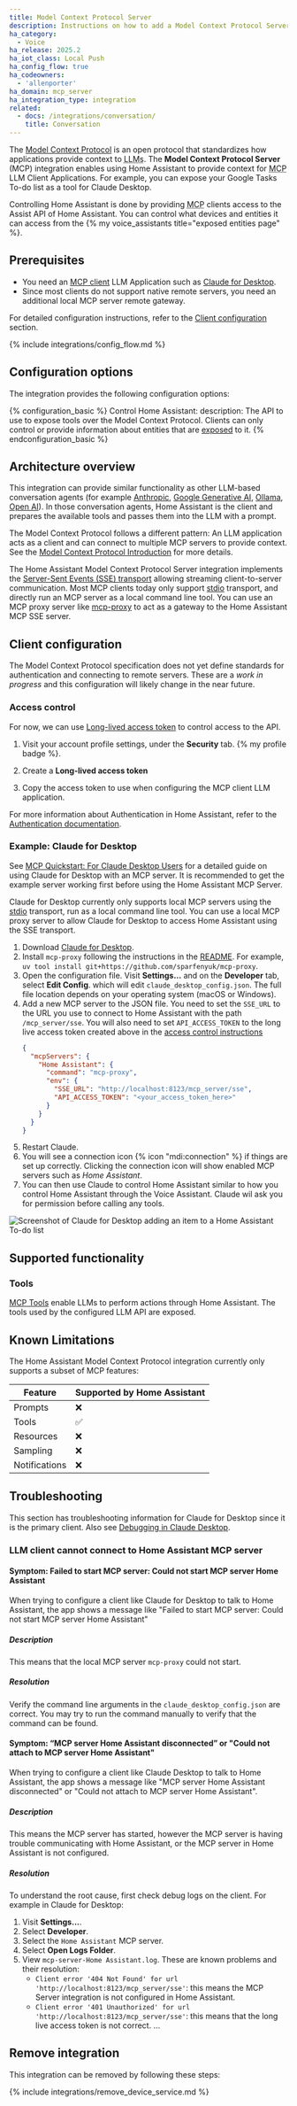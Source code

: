 ```yaml
---
title: Model Context Protocol Server
description: Instructions on how to add a Model Context Protocol Server to Home Assistant.
ha_category:
  - Voice
ha_release: 2025.2
ha_iot_class: Local Push
ha_config_flow: true
ha_codeowners:
  - 'allenporter'
ha_domain: mcp_server
ha_integration_type: integration
related:
  - docs: /integrations/conversation/
    title: Conversation
---
```


The [Model Context Protocol](https://modelcontextprotocol.io) is an open protocol that standardizes how applications provide context to <abbr title="Large Language Models">LLMs</abbr>. The **Model Context Protocol Server** (MCP) integration enables using Home Assistant to provide context for <abbr title="Model Context Protocol">MCP</abbr> LLM Client Applications. For example, you can expose your Google Tasks To-do list as a tool for Claude Desktop.

Controlling Home Assistant is done by providing <abbr title="Model Context Protocol">MCP</abbr> clients access to the Assist API of Home Assistant. You can control what devices and entities it can access from the {% my voice_assistants title="exposed entities page" %}.

## Prerequisites

- You need an [MCP client](https://modelcontextprotocol.io/clients) LLM Application such as [Claude for Desktop](https://claude.ai/download).
- Since most clients do not support native remote servers, you need an additional local MCP server remote gateway.

For detailed configuration instructions, refer to the [Client configuration](#client-configuration) section.

{% include integrations/config_flow.md %}

## Configuration options

The integration provides the following configuration options:

{% configuration_basic %}
Control Home Assistant:
  description: The API to use to expose tools over the Model Context Protocol. Clients
    can only control or provide information about entities that are [exposed](/voice_control/voice_remote_expose_devices/) to it.
{% endconfiguration_basic %}

## Architecture overview

This integration can provide similar functionality as other LLM-based conversation
agents (for example [Anthropic](/integrations/anthropic/), [Google Generative AI](/integrations/google_generative_ai_conversation), [Ollama](/integrations/ollama/), [Open AI](/integrations/openai_conversation/)). In those conversation agents, Home Assistant is the
client and prepares the available tools and passes them into the LLM with a prompt.

The Model Context Protocol follows a different pattern: An LLM application acts as
a client and can connect to multiple MCP servers to provide context. See the
[Model Context Protocol Introduction](https://modelcontextprotocol.io/introduction#general-architecture) for more details.

The Home Assistant Model Context Protocol Server integration implements the
[Server-Sent Events (SSE) transport](https://modelcontextprotocol.io/docs/concepts/transports#server-sent-events-sse)
allowing streaming client-to-server communication. Most MCP clients today only support
[stdio](https://modelcontextprotocol.io/docs/concepts/transports#standard-input-output-stdio) transport,
and directly run an MCP server as a local command line tool. You can 
use an MCP proxy server like [mcp-proxy](https://github.com/sparfenyuk/mcp-proxy)
to act as a gateway to the Home Assistant MCP SSE server.

## Client configuration

The Model Context Protocol specification does not yet define standards
for authentication and connecting to remote servers. These are a *work in progress*
and this configuration will likely change in the near future.

### Access control

For now, we can use
[Long-lived access token](https://developers.home-assistant.io/docs/auth_api/#long-lived-access-token) to control access to the API.

1. Visit your account profile settings, under the **Security** tab. {% my profile badge %}.

2. Create a **Long-lived access token**

3. Copy the access token to use when configuring the MCP client LLM application.

For more information about Authentication in Home Assistant, refer to the [Authentication documentation](https://www.home-assistant.io/docs/authentication/#your-account-profile).

### Example: Claude for Desktop

See [MCP Quickstart: For Claude Desktop Users](https://modelcontextprotocol.io/quickstart/user#for-claude-desktop-users)
for a detailed guide on using Claude for Desktop with an MCP server. It is recommended
to get the example server working first before using the Home Assistant MCP Server.

Claude for Desktop currently only supports local MCP servers using the [stdio](https://modelcontextprotocol.io/docs/concepts/transports#standard-input-output-stdio)
transport, run as a local command line tool. You can use a local MCP proxy server
to allow Claude for Desktop to access Home Assistant using the SSE transport.

1. Download [Claude for Desktop](https://claude.ai/download). 
2. Install `mcp-proxy` following the instructions in the [README](https://github.com/sparfenyuk/mcp-proxy).
   For example, `uv tool install git+https://github.com/sparfenyuk/mcp-proxy`.
3. Open the configuration file. Visit **Settings…** and on the **Developer** tab, select **Edit Config**.
   which will edit `claude_desktop_config.json`. The full file location depends on your
   operating system (macOS or Windows).
4. Add a new MCP server to the JSON file. You need to set the `SSE_URL` to the URL you use to
   connect to Home Assistant with the path `/mcp_server/sse`. You will also need to set `API_ACCESS_TOKEN`
   to the long live access token created above in the [access control instructions](#access-control)
    ```json
    {
      "mcpServers": {
        "Home Assistant": {
          "command": "mcp-proxy",
          "env": {
            "SSE_URL": "http://localhost:8123/mcp_server/sse",
            "API_ACCESS_TOKEN": "<your_access_token_here>"
          }
        }
      }
    }
    ```
5. Restart Claude.
6. You will see a connection icon {% icon "mdi:connection" %} if things are set up correctly. Clicking the connection icon will show enabled MCP servers such as *Home Assistant*.
7. You can then use Claude to control Home Assistant similar to how you control Home Assistant through the Voice Assistant. Claude wil ask you for permission before calling any tools.

  ![Screenshot of Claude for Desktop adding an item to a Home Assistant To-do list](/images/integrations/mcp_server/claude-todo-list-control.png)


## Supported functionality

### Tools

[MCP Tools](https://modelcontextprotocol.io/docs/concepts/tools) enable LLMs to
perform actions through Home Assistant. The tools used by the configured LLM API
are exposed.

## Known Limitations

The Home Assistant Model Context Protocol integration currently only supports a
subset of MCP features:

| Feature | Supported by Home Assistant |
| ------- | --------- |
| Prompts | ❌ |
| Tools | ✅ |
| Resources | ❌ |
| Sampling | ❌ |
| Notifications | ❌ |


## Troubleshooting

This section has troubleshooting information for Claude for Desktop since it is
the primary client. Also see [Debugging in Claude Desktop](https://modelcontextprotocol.io/docs/tools/debugging#debugging-in-claude-desktop).

### LLM client cannot connect to Home Assistant MCP server

#### Symptom: Failed to start MCP server: Could not start MCP server Home Assistant

When trying to configure a client like Claude for Desktop to talk to Home Assistant, the app shows a
message like "Failed to start MCP server: Could not start MCP server Home Assistant"

##### Description

This means that the local MCP server `mcp-proxy` could not start.

##### Resolution

Verify the command line arguments in the `claude_desktop_config.json` are correct. You may try to run
the command manually to verify that the command can be found.

#### Symptom: “MCP server Home Assistant disconnected” or "Could not attach to MCP server Home Assistant"

When trying to configure a client like Claude Desktop to talk to Home Assistant, the app shows a
message like "MCP server Home Assistant disconnected" or "Could not attach to MCP server Home Assistant".

##### Description

This means the MCP server has started, however the MCP server is having trouble communicating with Home Assistant,
or the MCP server in Home Assistant is not configured.

##### Resolution

To understand the root cause, first check debug logs on the client. For example in Claude for Desktop:

1. Visit **Settings...**.
2. Select **Developer**.
3. Select the `Home Assistant` MCP server.
4. Select **Open Logs Folder**.
5. View `mcp-server-Home Assistant.log`. These are known problems and their resolution:
   - `Client error '404 Not Found' for url 'http://localhost:8123/mcp_server/sse'`:
     this means the MCP Server integration is not configured in Home Assistant.
   - `Client error '401 Unauthorized' for url 'http://localhost:8123/mcp_server/sse'`:
     this means that the long live access token is not correct.
...

## Remove integration

This integration can be removed by following these steps:

{% include integrations/remove_device_service.md %}
